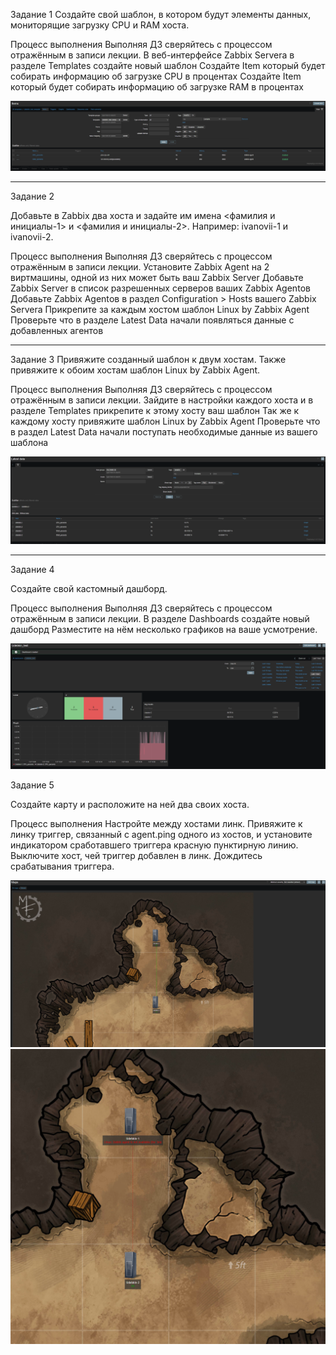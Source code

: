 Задание 1
Создайте свой шаблон, в котором будут элементы данных, мониторящие загрузку CPU и RAM хоста.

Процесс выполнения
Выполняя ДЗ сверяйтесь с процессом отражённым в записи лекции.
В веб-интерфейсе Zabbix Servera в разделе Templates создайте новый шаблон
Создайте Item который будет собирать информацию об загрузке CPU в процентах
Создайте Item который будет собирать информацию об загрузке RAM в процентах

![Image alt](https://github.com/sibrael/git/blob/9447f14661fff686e7c20447bdcf41004d351c59/zabbix_template.png)

---
Задание 2

Добавьте в Zabbix два хоста и задайте им имена <фамилия и инициалы-1> и <фамилия и инициалы-2>. Например: ivanovii-1 и ivanovii-2.

Процесс выполнения
Выполняя ДЗ сверяйтесь с процессом отражённым в записи лекции.
Установите Zabbix Agent на 2 виртмашины, одной из них может быть ваш Zabbix Server
Добавьте Zabbix Server в список разрешенных серверов ваших Zabbix Agentов
Добавьте Zabbix Agentов в раздел Configuration > Hosts вашего Zabbix Servera
Прикрепите за каждым хостом шаблон Linux by Zabbix Agent
Проверьте что в разделе Latest Data начали появляться данные с добавленных агентов


---
Задание 3
Привяжите созданный шаблон к двум хостам. Также привяжите к обоим хостам шаблон Linux by Zabbix Agent.

Процесс выполнения
Выполняя ДЗ сверяйтесь с процессом отражённым в записи лекции.
Зайдите в настройки каждого хоста и в разделе Templates прикрепите к этому хосту ваш шаблон
Так же к каждому хосту привяжите шаблон Linux by Zabbix Agent
Проверьте что в раздел Latest Data начали поступать необходимые данные из вашего шаблона

![Image alt](https://github.com/sibrael/git/blob/9fe6a126fef0ea4f0e4359206f54b55a2c6eeeb8/zabbix_latest_data.png)

---

Задание 4

Создайте свой кастомный дашборд.

Процесс выполнения
Выполняя ДЗ сверяйтесь с процессом отражённым в записи лекции.
В разделе Dashboards создайте новый дашборд
Разместите на нём несколько графиков на ваше усмотрение.

![Image alt](https://github.com/sibrael/git/blob//9fe6a126fef0ea4f0e4359206f54b55a2c6eeeb8/zabbix_dashboard.png)

Задание 5

Создайте карту и расположите на ней два своих хоста.

Процесс выполнения
Настройте между хостами линк.
Привяжите к линку триггер, связанный с agent.ping одного из хостов, и установите индикатором сработавшего триггера красную пунктирную линию.
Выключите хост, чей триггер добавлен в линк. Дождитесь срабатывания триггера.

![Image alt](https://github.com/sibrael/git/blob/b110871253d49271c9b86d658fdaf8116f56730f/zabbix_map1.png)
![Image alt](https://github.com/sibrael/git/blob/b110871253d49271c9b86d658fdaf8116f56730f/zabbix_map2.png)
